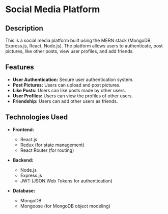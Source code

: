 # Social Media Platform

## Description

This is a social media platform built using the MERN stack (MongoDB, Express.js, React, Node.js). The platform allows users to authenticate, post pictures, like other posts, view user profiles, and add friends.

## Features

- **User Authentication:** Secure user authentication system.
- **Post Pictures:** Users can upload and post pictures.
- **Like Posts:** Users can like posts made by other users.
- **User Profiles:** Users can view the profiles of other users.
- **Friendship:** Users can add other users as friends.

## Technologies Used

- **Frontend:**
  - React.js
  - Redux (for state management)
  - React Router (for routing)
  
- **Backend:**
  - Node.js
  - Express.js
  - JWT (JSON Web Tokens for authentication)
  
- **Database:**
  - MongoDB
  - Mongoose (for MongoDB object modeling)
